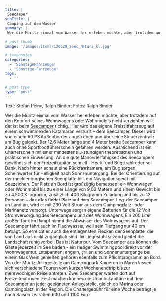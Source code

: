 ```yaml
---
title: |
 Seecamper
subTitle: |
 Camping auf dem Wasser
summary: |
 Wer die Müritz einmal vom Wasser her erleben möchte, aber trotzdem auf den Komfort seines Wohnwagens oder Wohnmobils nicht verzichten will, der ist beim Seecamper richtig. Hier wird das eigene Freizeitfahrzeug auf einem schwimmenden Katamaran verzurrt – dem Seecamper. Dieser wird von einem Außenbordmotor

# post thumb
image: '/images/items/120629_Seec_Natur2_kl.jpg'

# taxonomies
categories: 
  - 'SonstigeFahrzeuge'
  - 'Sonstige-Fahrzeuge'
tags:
  - ''

# post type
type: "post"
---
```


Text: Stefan Peine, Ralph Binder; Fotos: Ralph Binder  

Wer die Müritz einmal vom Wasser her erleben möchte, aber trotzdem auf den Komfort seines Wohnwagens oder Wohnmobils nicht verzichten will, der ist beim [Seecamper](http://caravaningreisen.de/LinkClick.aspx?link=http%3a%2f%2fwww.camping-maritim.de%2f&tabid=684&portalid=5&mid=1708) richtig. Hier wird das eigene Freizeitfahrzeug auf einem schwimmenden Katamaran verzurrt – dem Seecamper. Dieser wird von einem 60 PS Außenborder angetrieben und über eine Steuerzentrale am Bug gelenkt. Der 12,6 Meter lange und 4 Meter breite Seecamper kann auch ohne Sportbootführerschein gefahren werden. Ausreichend ist ein Charterschein mit einer mindestens 3-stündigen theoretischen und praktischen Einweisung. An die gute Manövrierfähigkeit des Seecampers gewöhnt sich der Freizeitkapitän schnell - Heck- und Bugstrahlruder sei Dank. Nach hinten schaut eine Rückfahrkamera, am Bug sorgen Scheinwerfer für Helligkeit nach Sonnenuntergang. Bei der Orientierung auf der mecklenburgischen Seenplatte hilft ein Navigationsgerät mit Seezeichen. Der Platz an Bord ist großzügig bemessen: ein Wohnwagen oder Wohnmobil bis zu einer Länge von 9,00 Metern und einem Gewicht bis zu 4.500 Kilogramm, zusätzlich 400 Kilogramm Zuladung und bis zu 12 Personen – das alles findet Platz auf dem Seecamper. Legt der Seecamper an Land an, wird er mit 230 Volt Strom aus dem Campingplatz- oder Marinanetz versorgt. Unterwegs sorgen eigene Batterien für die 12 Volt Stromversorgung des Seecampers und des Wohnwagens. Ein 200 Liter großer Tank im Rumpf nimmt die Abwässer des Wohnwagens auf. Der Seecamper fährt auch im Flachwasser, weil sein Tiefgang nur 40 cm beträgt. So erreicht er auch die entlegensten Flecken der Seenplatte, die von Land aus nicht zugänglich sind. Im Liegestuhl sitzend gleitet die Landschaft ruhig vorbei. Das ist Natur pur. Vom Seecamper aus können die Gäste jederzeit im See baden - ein riesiger Swimmingpool direkt vor der Wohnwagentür. Entspannen, angeln, grillen und Sonnenuntergänge bei einem Glas Wein genießen gehören ebenfalls zum Pflichtprogramm an Bord. Von der Müritz-Anlegestelle am Campingpark Kamerun in Waren lassen sich verschiedene Touren vom kurzen Wochenendtrip bis zur mehrwöchigen Reise antreten. Zwei Seecamper warten dort auf Freizeitmatrosen. Fest machen können die Urlaubskapitäne mit dem Seecamper an jeder geeigneten Anlegestelle, gleich ob Marina oder Campingplatz, in der Region. Die Chartergebühr für eine Woche beträgt je nach Saison zwischen 600 und 1100 Euro.  